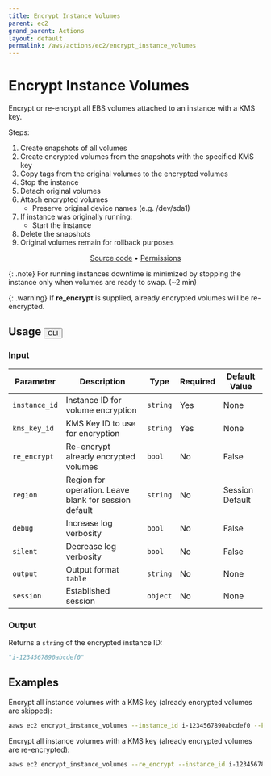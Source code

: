```yaml
---
title: Encrypt Instance Volumes
parent: ec2
grand_parent: Actions
layout: default
permalink: /aws/actions/ec2/encrypt_instance_volumes
---
```


# Encrypt Instance Volumes

Encrypt or re-encrypt all EBS volumes attached to an instance with a KMS key.<br/>

Steps:

1. Create snapshots of all volumes
2. Create encrypted volumes from the snapshots with the specified KMS key
3. Copy tags from the original volumes to the encrypted volumes
4. Stop the instance
5. Detach original volumes
6. Attach encrypted volumes
    - Preserve original device names (e.g. /dev/sda1)
7. If instance was originally running:
    - Start the instance
8. Delete the snapshots
9. Original volumes remain for rollback purposes

<p align="center">
   <a href="https://github.com/avtomat-hub/avtomat-aws/tree/main/avtomat_aws/services/ec2/encrypt_instance_volumes.py">Source code</a> •
   <a href="/aws/permissions/ec2/encrypt_instance_volumes">Permissions</a>
</p>

{: .note}
For running instances downtime is minimized by stopping the instance only when volumes are ready to swap. (~2 min)

{: .warning}
If <b>re_encrypt</b> is supplied, already encrypted volumes will be re-encrypted.

## Usage <button id="toggleButton" class="btn fs-3" onclick="toggleTables()">CLI</button>

### Input

| Parameter     | Description                                           | Type     | Required | Default Value   |
|---------------|-------------------------------------------------------|----------|----------|-----------------|
| `instance_id` | Instance ID for volume encryption                     | `string` | Yes      | None            |
| `kms_key_id`  | KMS Key ID to use for encryption                      | `string` | Yes      | None            |
| `re_encrypt`  | Re-encrypt already encrypted volumes                  | `bool`   | No       | False           |
| `region`      | Region for operation. Leave blank for session default | `string` | No       | Session Default |
| `debug`       | Increase log verbosity                                | `bool`   | No       | False           |
| `silent`      | Decrease log verbosity                                | `bool`   | No       | False           |
| `output`      | Output format <br/> `table`                           | `string` | No       | None            |
| `session`     | Established session                                   | `object` | No       | None            |                           

### Output

Returns a `string` of the encrypted instance ID:

```python
"i-1234567890abcdef0"
```

<div markdown="1" id="cli" style="display: block;">

## Examples

Encrypt all instance volumes with a KMS key (already encrypted volumes are skipped):

```bash
aaws ec2 encrypt_instance_volumes --instance_id i-1234567890abcdef0 --kms_key_id abcd1234-a123-456a-a12b-a123b4cd56ef
```

Encrypt all instance volumes with a KMS key (already encrypted volumes are re-encrypted):

```bash
aaws ec2 encrypt_instance_volumes --re_encrypt --instance_id i-1234567890abcdef0 --kms_key_id abcd1234-a123-456a-a12b-a123b4cd56ef
```

</div>

<div markdown="1" id="prog" style="display: none;">

## Examples

Encrypt all instance volumes with a KMS key (already encrypted volumes are skipped):

```python
from avtomat_aws import ec2

response = ec2.encrypt_instance_volumes(instance_id="i-1234567890abcdef0",
                                        kms_key_id="abcd1234-a123-456a-a12b-a123b4cd56ef")
```

Encrypt all instance volumes with a KMS key (already encrypted volumes are re-encrypted):

```python
from avtomat_aws import ec2

response = ec2.encrypt_instance_volumes(re_encrypt=True,
                                        instance_id="i-1234567890abcdef0",
                                        kms_key_id="abcd1234-a123-456a-a12b-a123b4cd56ef")
```

</div>

<script>
  function toggleTables() {
    var cli = document.getElementById("cli");
    var prog = document.getElementById("prog");
    var toggleButton = document.getElementById("toggleButton");
    if (cli.style.display === "none") {
      cli.style.display = "block";
      prog.style.display = "none";
      toggleButton.innerHTML = "CLI";
    } else {
      cli.style.display = "none";
      prog.style.display = "block";
      toggleButton.innerHTML = "Programmatic";
    } 
  }
</script>
